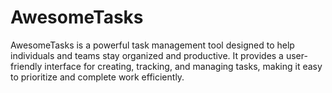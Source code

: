 # AwesomeTasks
AwesomeTasks is a powerful task management tool designed to help individuals and teams stay organized and productive. It provides a user-friendly interface for creating, tracking, and managing tasks, making it easy to prioritize and complete work efficiently.
